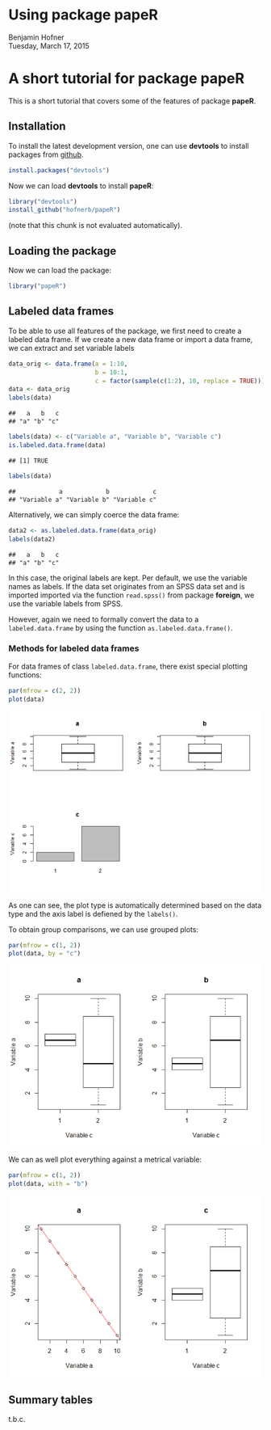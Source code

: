 # Using package papeR
Benjamin Hofner  
Tuesday, March 17, 2015  




# A short tutorial for package **papeR**

This is a short tutorial that covers some of the features of package **papeR**.

## Installation

To install the latest development version, one can use 
**devtools** to install packages from [github](http://github.com/hofnerb/papeR).


```r
install.packages("devtools")
```

Now we can load **devtools** to install **papeR**:

```r
library("devtools")
install_github("hofnerb/papeR")
```
(note that this chunk is not evaluated automatically).

## Loading the package

Now we can load the package:

```r
library("papeR")
```

## Labeled data frames

To be able to use all features of the package, we first need to 
create a labeled data frame. If we create a new data frame or 
import a data frame, we can extract and set variable labels

```r
data_orig <- data.frame(a = 1:10, 
                        b = 10:1, 
                        c = factor(sample(c(1:2), 10, replace = TRUE)))
data <- data_orig
labels(data)
```

```
##   a   b   c 
## "a" "b" "c"
```

```r
labels(data) <- c("Variable a", "Variable b", "Variable c")
is.labeled.data.frame(data)
```

```
## [1] TRUE
```

```r
labels(data)
```

```
##            a            b            c 
## "Variable a" "Variable b" "Variable c"
```

Alternatively, we can simply coerce the data frame:

```r
data2 <- as.labeled.data.frame(data_orig)
labels(data2)
```

```
##   a   b   c 
## "a" "b" "c"
```
In this case, the original labels are kept. Per default,
we use the variable names as labels. If the data set originates
from an SPSS data set and is imported imported via the function 
`read.spss()` from package **foreign**, we use the variable 
labels from SPSS. 

However, again we need to formally convert the data to a 
`labeled.data.frame` by using the function 
`as.labeled.data.frame()`.

### Methods for labeled data frames

For data frames of class `labeled.data.frame`, there exist
special plotting functions:

```r
par(mfrow = c(2, 2))
plot(data)
```

![](papeR_manual/fig-plot_labeled_dataframe-1.png) 

As one can see, the plot type is automatically determined 
based on the data type and the axis label is defiened by
the `labels()`.

To obtain group comparisons, we can use grouped plots:

```r
par(mfrow = c(1, 2))
plot(data, by = "c")
```

![](papeR_manual/fig-grouped_plot-1.png) 

We can as well plot everything against a metrical variable:

```r
par(mfrow = c(1, 2))
plot(data, with = "b")
```

![](papeR_manual/fig-with_x-1.png) 

## Summary tables

t.b.c.
